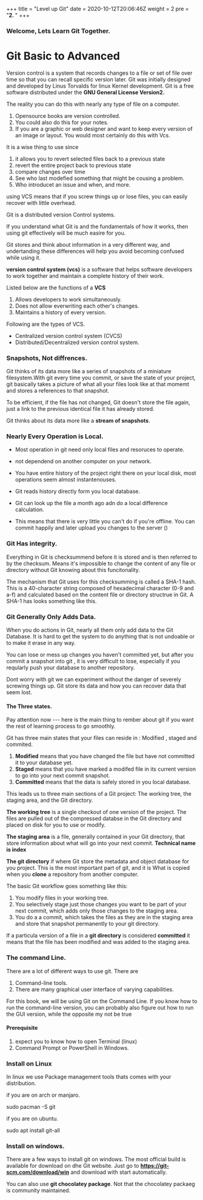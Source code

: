 +++
title = "Level up Git"
date = 2020-10-12T20:06:46Z
weight = 2
pre = "<b>2. </b>"
+++

### Welcome, Lets Learn Git Together.

# Git Basic to Advanced

Version control is a system that records changes to a file or set of file over time so that you can recall specific version later.
Git was initially designed and developed by Linus Torvalds for linux Kernel development. Git is a free software distributed under the **GNU General License Version2.**

The reality you can do this with nearly any type of file on a computer.

1. Opensource books are version controlled.
2. You could also do this for your notes.
3. If you are a graphic or web designer and want to keep every version of an image or layout. You would most certainly do this with Vcs.

It is a wise thing to use since

1. it allows you to revert selected files back to a previous state
2. revert the entire project back to previous state
3. compare changes over time
4. See who last modefied something that might be cousing a problem.
5. Who introducet an issue and when, and more.

using VCS means that if you screw things up or lose files, you can easily recover with little overhead.

Git is a distributed version Control systems.

If you understand what Git is and the fundamentals of how it works, then using git effectively will be much easire for you.

Git stores and think about information in a very different way, and undertanding these differences will help you avoid becoming confused while using it.

**version control system (vcs)** is a software that helps software developers to work together and maintain a complete history of their work.

Listed below are the functions of a **VCS**

1. Allows developers to work simultaneously.
2. Does not allow everwriting each other's changes.
3. Maintains a history of every version.

Following are the types of VCS.

- Centralized version control system (CVCS)
- Distributed/Decentralized version control system.

### Snapshots, Not diffrences.

Git thinks of its data more like a series of snapshots of a miniature filesystem.With git every time you commit, or save the state of your project, git basically takes a picture of what all your files look like at that momemt and stores a references to that snapshot.

To be efficient, if the file has not changed, Git doesn't store the file again, just a link to the previous identical file it has already stored.

Git thinks about its data more like a **stream of snapshots**.

### Nearly Every Operation is Local.

- Most operation in git need only local files and resoruces to operate.
- not dependend on another computer on your network.
- You have entire history of the project right there on your local disk, most operations seem almost instantenouses.
- Git reads history directly form you local database.
- Git can look up the file a month ago adn do a local difference calculation.

- This means that there is very little you can't do if you're offline. You can commit happily and later upload you changes to the server ()

### Git Has integrity.

Everything in Git is checksummend before it is stored and is then referred to by the checksum. Means it's impossible to change the content of any file or directory without Git knowing about this funcitonality.

The mechanism that Git uses for this checksumming is called a SHA-1 hash. This is a 40-character string composed of hexadecimal character (0-9 and a-f) and calculated based on the content file or directory structrue in Git. A SHA-1 has looks something like this.

### Git Generally Only Adds Data.

When you do actions in Git, nearly all them only add data to the Git Database.
It is hard to get the system to do anything that is not undoable or to make it erase in any way.

You can lose or mess up changes you haven't committed yet, but after you commit a snapshot into git , it is very difficult to lose, especially if you reqularly push your database to another repository.

Dont worry with git we can experiment without the danger of severely screwing things up. Git store its data and how you can recover data that seem lost.

#### The Three states.

Pay attention now --- here is the main thing to rember about git if you want the rest of learning process to go smoothly.

Git has three main states that your files can reside in : Modified , staged and commited.

1. **Modified** means that you have changed the file but have not committed it to your database yet.
2. **Staged** means that you have marked a modifed file in its current version to go into your next commit snapshot.
3. **Committed** means that the data is safely stored in you local database.

This leads us to three main sections of a Git project: The working tree, the staging area, and the Git directory.

**The working tree** is a single checkout of one version of the project.
The files are pulled out of the compressed databse in the Git directory and placed on disk for you to use or modify.

**The staging area** is a file, generally contained in your Git directory, that store information about what will go into your next commit. **Technical name is index**

**The git directory** if where Git store the metadata and object database for you project. This is the most important part of git, and it is What is copied when you **clone** a repository from another computer.

The basic Git workflow goes something like this:

1. You modify files in your working tree.
2. You selectively stage just those changes you want to be part of your next commit, which adds only those changes to the staging area.
3. You do a a commit, which takes the files as they are in the staging area and store that snapshot permanently to your git directory.

If a particula version of a file in a **git directory** is considered **committed** it means that the file has been modified and was added to the staging area.

### The command Line.

There are a lot of different ways to use git. There are

1. Command-line tools.
2. There are many graphical user interface of varying capabilities.

For this book, we will be using Git on the Command Line. If you know how to run the command-line version, you can probably also figure out how to run the GUI version, while the opposite my not be true

#### Prerequisite

1. expect you to know how to open Terminal (linux)
2. Command Prompt or PowerShell in Windows.

### Install on Linux

In linux we use Package management tools thats comes with your distribution.

if you are on arch or manjaro.

sudo pacman -S git

if you are on ubuntu.

sudo apt install git-all

### Install on windows.

There are a few ways to install git on windows. The most official build is available for download on dhe Git website. Just go to **https://git-scm.com/download/win** and download with start automatically.

You can also use **git chocolatey package**. Not that the chocolatey packaeg is community maintained.

